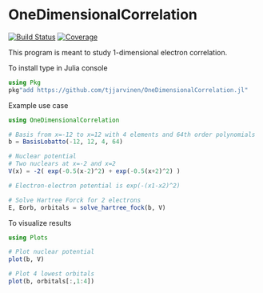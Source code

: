 # OneDimensionalCorrelation

[![Build Status](https://github.com/tjjarvinen/OneDimensionalCorrelation.jl/workflows/CI/badge.svg)](https://github.com/tjjarvinen/OneDimensionalCorrelation.jl/actions)
[![Coverage](https://codecov.io/gh/tjjarvinen/OneDimensionalCorrelation.jl/branch/master/graph/badge.svg)](https://codecov.io/gh/tjjarvinen/OneDimensionalCorrelation.jl)

This program is meant to study 1-dimensional electron correlation.

To install type in Julia console
```julia
using Pkg
pkg"add https://github.com/tjjarvinen/OneDimensionalCorrelation.jl"
```

Example use case
```julia
using OneDimensionalCorrelation

# Basis from x=-12 to x=12 with 4 elements and 64th order polynomials
b = BasisLobatto(-12, 12, 4, 64)

# Nuclear potential
# Two nuclears at x=-2 and x=2
V(x) = -2( exp(-0.5(x-2)^2) + exp(-0.5(x+2)^2) )

# Electron-electron potential is exp(-(x1-x2)^2)

# Solve Hartree Forck for 2 electrons
E, Eorb, orbitals = solve_hartree_fock(b, V)
```

To visualize results
```julia
using Plots

# Plot nuclear potential
plot(b, V)

# Plot 4 lowest orbitals
plot(b, orbitals[:,1:4])
```